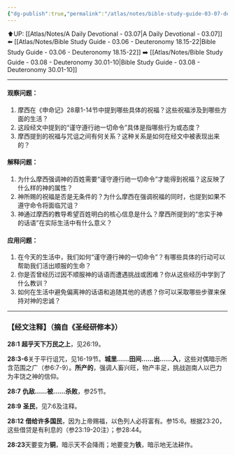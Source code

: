 ```yaml
---
{"dg-publish":true,"permalink":"/atlas/notes/bible-study-guide-03-07-deuteronomy-28-01-24/"}
---
```


⬆️UP: [[Atlas/Notes/A Daily Devotional - 03.07\|A Daily Devotional - 03.07]]
⬅️ [[Atlas/Notes/Bible Study Guide - 03.06 - Deuteronomy 18.15-22\|Bible Study Guide - 03.06 - Deuteronomy 18.15-22]]
➡️ [[Atlas/Notes/Bible Study Guide - 03.08 - Deuteronomy 30.01-10\|Bible Study Guide - 03.08 - Deuteronomy 30.01-10]] 

---

#### 观察问题：

1. 摩西在《申命记》28章1-14节中提到哪些具体的祝福？这些祝福涉及到哪些方面的生活？
2. 这段经文中提到的“谨守遵行祂一切命令”具体是指哪些行为或态度？
3. 摩西提到的祝福与咒诅之间有何关系？这种关系是如何在经文中被表现出来的？

#### 解释问题：

1. 为什么摩西强调神的百姓需要“谨守遵行祂一切命令”才能得到祝福？这反映了什么样的神的属性？
2. 神所赐的祝福是否是无条件的？为什么摩西在强调祝福的同时，也提到如果不遵守命令将面临咒诅？
3. 神通过摩西的教导希望百姓明白的核心信息是什么？摩西所提到的“忠实于神的话语”在实际生活中有什么意义？

#### 应用问题：

1. 在今天的生活中，我们如何“谨守遵行神的一切命令”？有哪些具体的行动可以帮助我们活出顺服的生命？
2. 你是否曾经历过因不顺服神的话语而遭遇挑战或困难？你从这些经历中学到了什么教训？
3. 如何在生活中避免偏离神的话语和追随其他的诱惑？你可以采取哪些步骤来保持对神的忠诚？

---
### 【经文注释】（摘自《圣经研修本》）

**28:1** **超乎天下万民之上**，见26:19。

**28:3-6**关于平行诅咒，见16-19节。**城里……田间……出……入**，这些对偶暗示所含范围之广（参6:7-9）。**所产的**，强调人畜兴旺，物产丰足，挑战迦南人以巴力为丰饶之神的信仰。

**28:7** **仇敌……被……杀败**，参25节。

**28:9** **圣民**，见7:6及注释。

**28:12** **借给许多国民**，因为上帝赐福，以色列人必将富有。参15:6。根据23:20，这些借贷是有利息的（参23:19-20注）；参28:44。

**28:23**天要变为**铜**，暗示天不会降雨；地要变为**铁**，暗示地无法耕作。